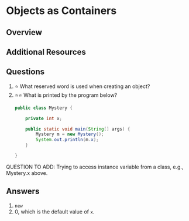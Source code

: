 # Objects as Containers
## Overview
## Additional Resources
## Questions
1. :star: What reserved word is used when creating an object?
1. :star::star: What is printed by the program below?
    ```java
    public class Mystery {

        private int x;

        public static void main(String[] args) {
            Mystery m = new Mystery();
            System.out.println(m.x);
        }

    }
    ```
QUESTION TO ADD: Trying to access instance variable from a class, e.g., Mystery.x above.
## Answers
1. `new`
1. 0, which is the default value of `x`.
